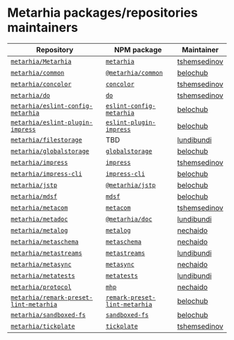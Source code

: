 # Metarhia packages/repositories maintainers

| Repository                                 | NPM package                       | Maintainer       |
| ----------                                 | -----------                       | ----------       |
| [`metarhia/Metarhia`][]                    | [`metarhia`][]                    | [tshemsedinov][] |
| [`metarhia/common`][]                      | [`@metarhia/common`][]            | [belochub][]     |
| [`metarhia/concolor`][]                    | [`concolor`][]                    | [tshemsedinov][] |
| [`metarhia/do`][]                          | [`do`][]                          | [tshemsedinov][] |
| [`metarhia/eslint-config-metarhia`][]      | [`eslint-config-metarhia`][]      | [belochub][]     |
| [`metarhia/eslint-plugin-impress`][]       | [`eslint-plugin-impress`][]       | [belochub][]     |
| [`metarhia/filestorage`][]                 | TBD                               | [lundibundi][]   |
| [`metarhia/globalstorage`][]               | [`globalstorage`][]               | [belochub][]     |
| [`metarhia/impress`][]                     | [`impress`][]                     | [tshemsedinov][] |
| [`metarhia/impress-cli`][]                 | [`impress-cli`][]                 | [belochub][]     |
| [`metarhia/jstp`][]                        | [`@metarhia/jstp`][]              | [belochub][]     |
| [`metarhia/mdsf`][]                        | [`mdsf`][]                        | [belochub][]     |
| [`metarhia/metacom`][]                     | [`metacom`][]                     | [tshemsedinov][] |
| [`metarhia/metadoc`][]                     | [`@metarhia/doc`][]               | [lundibundi][]   |
| [`metarhia/metalog`][]                     | [`metalog`][]                     | [nechaido][]     |
| [`metarhia/metaschema`][]                  | [`metaschema`][]                  | [nechaido][]     |
| [`metarhia/metastreams`][]                 | [`metastreams`][]                 | [lundibundi][]   |
| [`metarhia/metasync`][]                    | [`metasync`][]                    | [nechaido][]     |
| [`metarhia/metatests`][]                   | [`metatests`][]                   | [lundibundi][]   |
| [`metarhia/protocol`][]                    | [`mhp`][]                         | [nechaido][]     |
| [`metarhia/remark-preset-lint-metarhia`][] | [`remark-preset-lint-metarhia`][] | [belochub][]     |
| [`metarhia/sandboxed-fs`][]                | [`sandboxed-fs`][]                | [belochub][]     |
| [`metarhia/tickplate`][]                   | [`tickplate`][]                   | [tshemsedinov][] |

[`metarhia/Metarhia`]: https://github.com/metarhia/Metarhia
[`metarhia/common`]: https://github.com/metarhia/common
[`metarhia/concolor`]: https://github.com/metarhia/concolor
[`metarhia/do`]: https://github.com/metarhia/do
[`metarhia/eslint-config-metarhia`]: https://github.com/metarhia/eslint-config-metarhia
[`metarhia/eslint-plugin-impress`]: https://github.com/metarhia/eslint-plugin-impress
[`metarhia/filestorage`]: https://github.com/metarhia/filestorage
[`metarhia/globalstorage`]: https://github.com/metarhia/globalstorage
[`metarhia/impress`]: https://github.com/metarhia/impress
[`metarhia/impress-cli`]: https://github.com/metarhia/impress-cli
[`metarhia/jstp`]: https://github.com/metarhia/jstp
[`metarhia/mdsf`]: https://github.com/metarhia/mdsf
[`metarhia/metacom`]: https://github.com/metarhia/metacom
[`metarhia/metadoc`]: https://github.com/metarhia/metadoc
[`metarhia/metalog`]: https://github.com/metarhia/metalog
[`metarhia/metaschema`]: https://github.com/metarhia/metaschema
[`metarhia/metastreams`]: https://github.com/metarhia/metastreams
[`metarhia/metasync`]: https://github.com/metarhia/metasync
[`metarhia/metatests`]: https://github.com/metarhia/metatests
[`metarhia/protocol`]: https://github.com/metarhia/protocol
[`metarhia/remark-preset-lint-metarhia`]: https://github.com/metarhia/remark-preset-lint-metarhia
[`metarhia/sandboxed-fs`]: https://github.com/metarhia/sandboxed-fs
[`metarhia/tickplate`]: https://github.com/metarhia/tickplate

[`metarhia`]: https://npmjs.com/metarhia
[`@metarhia/common`]: https://npmjs.com/@metarhia/common
[`concolor`]: https://npmjs.com/concolor
[`do`]: https://npmjs.com/do
[`eslint-config-metarhia`]: https://npmjs.com/eslint-config-metarhia
[`eslint-plugin-impress`]: https://npmjs.com/eslint-plugin-impress
[`globalstorage`]: https://npmjs.com/globalstorage
[`impress`]: https://npmjs.com/impress
[`impress-cli`]: https://npmjs.com/impress-cli
[`@metarhia/jstp`]: https://npmjs.com/@metarhia/jstp
[`mdsf`]: https://npmjs.com/mdsf
[`metacom`]: https://npmjs.com/metacom
[`@metarhia/doc`]: https://npmjs.com/@metarhia/doc
[`metalog`]: https://npmjs.com/metalog
[`metaschema`]: https://npmjs.com/metaschema
[`metastreams`]: https://npmjs.com/metastreams
[`metasync`]: https://npmjs.com/metasync
[`metatests`]: https://npmjs.com/metatests
[`mhp`]: https://npmjs.com/mhp
[`remark-preset-lint-metarhia`]: https://npmjs.com/remark-preset-lint-metarhia
[`sandboxed-fs`]: https://npmjs.com/sandboxed-fs
[`tickplate`]: https://npmjs.com/tickplate

[belochub]: https://github.com/belochub
[lundibundi]: https://github.com/lundibundi
[nechaido]: https://github.com/nechaido
[tshemsedinov]: https://github.com/tshemsedinov
